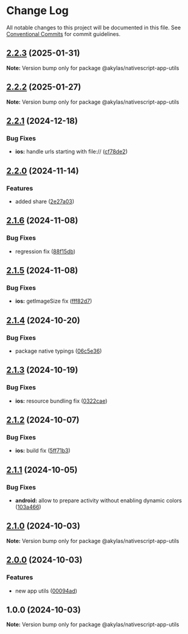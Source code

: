 # Change Log

All notable changes to this project will be documented in this file.
See [Conventional Commits](https://conventionalcommits.org) for commit guidelines.

## [2.2.3](https://github.com/akylas/nativescript-app-utils/compare/v2.2.2...v2.2.3) (2025-01-31)

**Note:** Version bump only for package @akylas/nativescript-app-utils

## [2.2.2](https://github.com/akylas/nativescript-app-utils/compare/v2.2.1...v2.2.2) (2025-01-27)

**Note:** Version bump only for package @akylas/nativescript-app-utils

## [2.2.1](https://github.com/akylas/nativescript-app-utils/compare/v2.2.0...v2.2.1) (2024-12-18)

### Bug Fixes

* **ios:** handle urls starting with file:// ([cf78de2](https://github.com/akylas/nativescript-app-utils/commit/cf78de281977d11d2f16e59bfccfdd87bc81c543))

## [2.2.0](https://github.com/akylas/nativescript-app-utils/compare/v2.1.6...v2.2.0) (2024-11-14)

### Features

* added share ([2e27a03](https://github.com/akylas/nativescript-app-utils/commit/2e27a03665b32ebb54b86e86beed2288f0bafe7a))

## [2.1.6](https://github.com/akylas/nativescript-app-utils/compare/v2.1.5...v2.1.6) (2024-11-08)

### Bug Fixes

* regression fix ([88f15db](https://github.com/akylas/nativescript-app-utils/commit/88f15db1e7b5be77f398c659d650c8500f6436e6))

## [2.1.5](https://github.com/akylas/nativescript-app-utils/compare/v2.1.4...v2.1.5) (2024-11-08)

### Bug Fixes

* **ios:** getImageSize fix ([fff82d7](https://github.com/akylas/nativescript-app-utils/commit/fff82d79420ecffac199934905bf00683c466913))

## [2.1.4](https://github.com/akylas/nativescript-app-utils/compare/v2.1.3...v2.1.4) (2024-10-20)

### Bug Fixes

* package native typings ([06c5e36](https://github.com/akylas/nativescript-app-utils/commit/06c5e36aec45381597981a99203605f6cc0439d3))

## [2.1.3](https://github.com/akylas/nativescript-app-utils/compare/v2.1.2...v2.1.3) (2024-10-19)

### Bug Fixes

* **ios:** resource bundling fix ([0322cae](https://github.com/akylas/nativescript-app-utils/commit/0322cae6f40cf880e59bd1a2fbdd44f51272bfe6))

## [2.1.2](https://github.com/akylas/nativescript-app-utils/compare/v2.1.1...v2.1.2) (2024-10-07)

### Bug Fixes

* **ios:** build fix ([5ff71b3](https://github.com/akylas/nativescript-app-utils/commit/5ff71b3708c186aa196248a1d76359aa929f0de0))

## [2.1.1](https://github.com/akylas/nativescript-app-utils/compare/v2.1.0...v2.1.1) (2024-10-05)

### Bug Fixes

* **android:** allow to prepare activity without enabling dynamic colors ([103a466](https://github.com/akylas/nativescript-app-utils/commit/103a4669487767b0674dc06a3d1a991717300b5c))

## [2.1.0](https://github.com/akylas/nativescript-app-utils/compare/v2.0.0...v2.1.0) (2024-10-03)

**Note:** Version bump only for package @akylas/nativescript-app-utils

## [2.0.0](https://github.com/akylas/nativescript-app-utils/compare/v1.0.0...v2.0.0) (2024-10-03)

### Features

* new app utils ([00094ad](https://github.com/akylas/nativescript-app-utils/commit/00094ad84b16d13f565747ea235c05520261076d))

## 1.0.0 (2024-10-03)

**Note:** Version bump only for package @akylas/nativescript-app-utils
